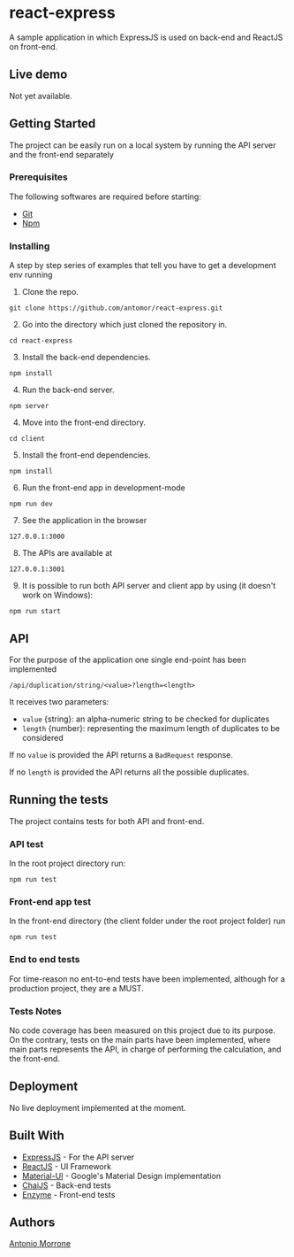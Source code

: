 # react-express

A sample application in which ExpressJS is used on back-end and ReactJS on front-end.

## Live demo
Not yet available.

## Getting Started

The project can be easily run on a local system by running the API server and the front-end separately

### Prerequisites

The following softwares are required before starting:
- [Git](https://git-scm.com/)
- [Npm](https://www.npmjs.com/get-npm)

### Installing

A step by step series of examples that tell you have to get a development env running

1. Clone the repo.

```
git clone https://github.com/antomor/react-express.git
```

2. Go into the directory which just cloned the repository in.

```
cd react-express
```

3. Install the back-end dependencies.

```
npm install
```

4. Run the back-end server.

```
npm server
``` 

4. Move into the front-end directory.
```
cd client
```

5. Install the front-end dependencies.
```
npm install
```

6. Run the front-end app in development-mode 
```
npm run dev 
```
7. See the application in the browser
```
127.0.0.1:3000
```
8. The APIs are available at
```
127.0.0.1:3001
```
9. It is possible to run both API server and client app by using (it doesn't work on Windows):
```
npm run start
```
## API
For the purpose of the application one single end-point has been implemented
```
/api/duplication/string/<value>?length=<length>
```
It receives two parameters:

- `value` {string}: an alpha-numeric string to be checked for duplicates
- `length` {number}: representing the maximum length of duplicates to be considered 

If no `value` is provided the API returns a `BadRequest` response.

If no `length` is provided the API returns all the possible duplicates.

## Running the tests

The project contains tests for both API and front-end.

### API test
In the root project directory run:
```
npm run test
```

### Front-end app test
In the front-end directory (the client folder under the root project folder) run
```
npm run test
```

### End to end tests

For time-reason no ent-to-end tests have been implemented, although for a production project, they are a MUST.

### Tests Notes

No code coverage has been measured on this project due to its purpose. On the contrary, tests on the main parts have been implemented, where main parts represents the API, in charge of performing the calculation, and the front-end.

## Deployment

No live deployment implemented at the moment.

## Built With

* [ExpressJS](http://expressjs.com/) - For the API server
* [ReactJS](https://reactjs.org/) - UI Framework
* [Material-UI](https://material-ui-next.com/) - Google's Material Design implementation
* [ChaiJS](http://chaijs.com/) - Back-end tests
* [Enzyme](https://github.com/airbnb/enzyme) - Front-end tests


## Authors
[Antonio Morrone](https://github.com/antomor)
